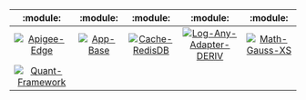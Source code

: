 | :module: | :module: | :module: | :module: | :module: |
|  :---:  |  :---:  |  :---:  |  :---:  |  :---:  |
| [![Apigee-Edge](https://github.com/thibaultduponchelle/dashboard-binary-ci/workflows/Apigee-Edge/badge.svg)](https://github.com/thibaultduponchelle/dashboard-binary-ci/actions?query=workflow%3AApigee-Edge) | [![App-Base](https://github.com/thibaultduponchelle/dashboard-binary-ci/workflows/App-Base/badge.svg)](https://github.com/thibaultduponchelle/dashboard-binary-ci/actions?query=workflow%3AApp-Base) | [![Cache-RedisDB](https://github.com/thibaultduponchelle/dashboard-binary-ci/workflows/Cache-RedisDB/badge.svg)](https://github.com/thibaultduponchelle/dashboard-binary-ci/actions?query=workflow%3ACache-RedisDB) | [![Log-Any-Adapter-DERIV](https://github.com/thibaultduponchelle/dashboard-binary-ci/workflows/Log-Any-Adapter-DERIV/badge.svg)](https://github.com/thibaultduponchelle/dashboard-binary-ci/actions?query=workflow%3ALog-Any-Adapter-DERIV) | [![Math-Gauss-XS](https://github.com/thibaultduponchelle/dashboard-binary-ci/workflows/Math-Gauss-XS/badge.svg)](https://github.com/thibaultduponchelle/dashboard-binary-ci/actions?query=workflow%3AMath-Gauss-XS) |
| [![Quant-Framework](https://github.com/thibaultduponchelle/dashboard-binary-ci/workflows/Quant-Framework/badge.svg)](https://github.com/thibaultduponchelle/dashboard-binary-ci/actions?query=workflow%3AQuant-Framework) |


